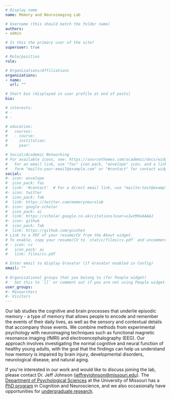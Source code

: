 ```yaml
---
# Display name
name: Memory and Neuroimaging Lab

# Username (this should match the folder name)
authors:
- admin

# Is this the primary user of the site?
superuser: true

# Role/position
role: 

# Organizations/Affiliations
organizations:
- name: 
  url: ""

# Short bio (displayed in user profile at end of posts)
bio: 

# interests:
# - 
# - 

# education:
#   courses:
#   - course: 
#     institution: 
#     year: 

# Social/Academic Networking
# For available icons, see: https://sourcethemes.com/academic/docs/widgets/#icons
#   For an email link, use "fas" icon pack, "envelope" icon, and a link in the
#   form "mailto:your-email@example.com" or "#contact" for contact widget.
social:
#- icon: envelope
#  icon_pack: fas
#  link: '#contact'  # For a direct email link, use "mailto:test@example.org".
#- icon: twitter
#  icon_pack: fab
#  link: https://twitter.com/memoryneurolab
#- icon: google-scholar
#  icon_pack: ai
#  link: https://scholar.google.co.uk/citations?user=sIwtMXoAAAAJ
#- icon: github
#  icon_pack: fab
#  link: https://github.com/gcushen
# Link to a PDF of your resume/CV from the About widget.
# To enable, copy your resume/CV to `static/files/cv.pdf` and uncomment the lines below.  
# - icon: cv
#   icon_pack: ai
#   link: files/cv.pdf

# Enter email to display Gravatar (if Gravatar enabled in Config)
email: ""
  
# Organizational groups that you belong to (for People widget)
#   Set this to `[]` or comment out if you are not using People widget.  
user_groups:
#- Researchers
#- Visitors
---
```


Our lab studies the cognitive and brain processes that underlie episodic memory - a type of memory that allows people to encode and remember the events of their daily lives, as well as the sensory and contextual details that accompany those events. We combine methods from experimental psychology with neuroimaging techniques such as functional magnetic resonance imaging (fMRI) and electroencephalography (EEG). Our approach involves investigating the normal cognitive and neural function of healthy young adults, with the goal that the findings can help us understand how memory is impaired by brain injury, developmental disorders, neurological disease, and natural aging.

If you're interested in our work and would like to discuss joining the lab, please contact Dr. Jeff Johnson (<jeffreyjohnson@missouri.edu>). The [Department of Psychological Sciences](https://psychology.missouri.edu/) at the University of Missouri has a [PhD program](https://psychology.missouri.edu/grad/graduate-program) in Cognition and Neuroscience, and we also occasionally have opportunities for [undergraduate research](https://psychology.missouri.edu/undergrad/research).
